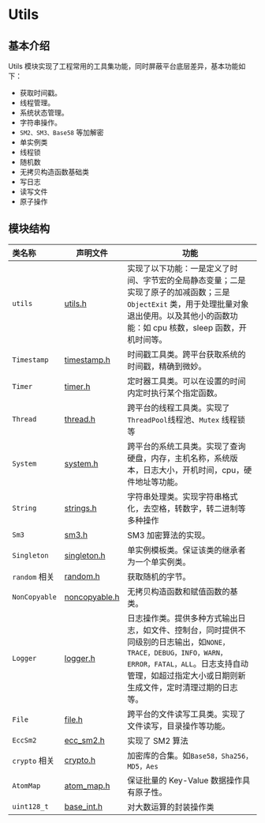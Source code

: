 # Utils

## 基本介绍
Utils 模块实现了工程常用的工具集功能，同时屏蔽平台底层差异，基本功能如下：
- 获取时间戳。
- 线程管理。
- 系统状态管理。
- 字符串操作。
- `SM2、SM3、Base58` 等加解密
- 单实例类
- 线程锁
- 随机数
- 无拷贝构造函数基础类
- 写日志
- 读写文件
- 原子操作

## 模块结构
类名称 | 声明文件 | 功能
|:--- | --- | ---
| `utils` | [utils.h](./utils.h) | 实现了以下功能：一是定义了时间、字节宏的全局静态变量；二是实现了原子的加减函数；三是 `ObjectExit` 类，用于处理批量对象退出使用。以及其他小的函数功能：如 cpu 核数，sleep 函数，开机时间等。
| `Timestamp` | [timestamp.h](./timestamp.h) | 时间戳工具类。跨平台获取系统的时间戳，精确到微妙。
| `Timer` | [timer.h](./timer.h) | 定时器工具类。可以在设置的时间内定时执行某个指定函数。
| `Thread` | [thread.h](./thread.h) | 跨平台的线程工具类。实现了 `ThreadPool`线程池、`Mutex` 线程锁等
| `System` | [system.h](./system.h) | 跨平台的系统工具类。实现了查询硬盘，内存，主机名称，系统版本，日志大小，开机时间，cpu，硬件地址等功能。
| `String` | [strings.h](./strings.h) | 字符串处理类。实现字符串格式化，去空格，转数字，转二进制等多种操作
| `Sm3` | [sm3.h](./sm3.h) | SM3 加密算法的实现。
| `Singleton` | [singleton.h](./singleton.h) | 单实例模板类。保证该类的继承者为一个单实例类。
| `random` 相关| [random.h](./random.h) | 获取随机的字节。
| `NonCopyable` | [noncopyable.h](./noncopyable.h) | 无拷贝构造函数和赋值函数的基类。
| `Logger` | [logger.h](./logger.h) | 日志操作类。提供多种方式输出日志，如文件、控制台，同时提供不同级别的日志输出，如`NONE，TRACE，DEBUG，INFO，WARN，ERROR，FATAL，ALL`。日志支持自动管理，如超过指定大小或日期则新生成文件，定时清理过期的日志等。
| `File` | [file.h](./file.h) | 跨平台的文件读写工具类。实现了文件读写，目录操作等功能。
| `EccSm2` | [ecc_sm2.h](./ecc_sm2.h) | 实现了 SM2 算法
| `crypto` 相关 | [crypto.h](./crypto.h) | 加密库的合集。如`Base58，Sha256，MD5，Aes`
| `AtomMap` | [atom_map.h](./atom_map.h) | 保证批量的 Key-Value 数据操作具有原子性。
| `uint128_t` | [base_int.h](./base_int.h) | 对大数运算的封装操作类

